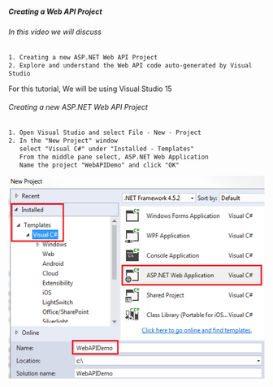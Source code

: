 ##### Creating a Web API Project

###### In this video we will discuss
    1. Creating a new ASP.NET Web API Project
    2. Explore and understand the Web API code auto-generated by Visual Studio

For this tutorial, We will be using Visual Studio 15

###### Creating a new ASP.NET Web API Project
	1. Open Visual Studio and select File - New - Project
	2. In the "New Project" window 
	   select "Visual C#" under "Installed - Templates"
	   From the middle pane select, ASP.NET Web Application
	   Name the project "WebAPIDemo" and click "OK"
     
 <img src="https://github.com/dmahfuzd70/Programming/blob/main/C%23-Language/Web%20API/ASP.NET%20Web%20API%20tutorial/Images/1.png" alt="Web API Directory" width="521" height="399">
